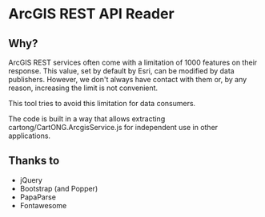# ArcGIS REST API Reader

## Why?
ArcGIS REST services often come with a limitation of 1000 features on their response. This value, set by default by Esri, can be modified by data publishers. However, we don't always have contact with them or, by any reason, increasing the limit is not convenient.

This tool tries to avoid this limitation for data consumers.

The code is built in a way that allows extracting cartong/CartONG.ArcgisService.js for independent use in other applications.

## Thanks to
* jQuery
* Bootstrap (and Popper)
* PapaParse
* Fontawesome